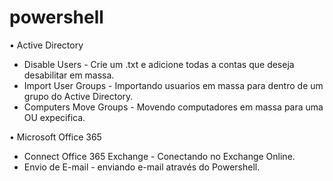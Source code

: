 # powershell

• Active Directory

 - Disable Users - Crie um .txt e adicione todas a contas que deseja desabilitar em massa.
 - Import User Groups - Importando usuarios em massa para dentro de um grupo do Active Directory.
 - Computers Move Groups - Movendo computadores em massa para uma OU expecifica.

• Microsoft Office 365

 - Connect Office 365 Exchange - Conectando no Exchange Online.
 - Envio de E-mail - enviando e-mail através do Powershell.